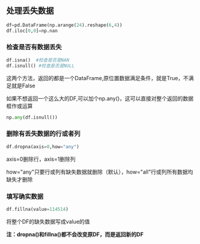 ## 处理丢失数据

```python
df=pd.DataFrame(np.arange(24).reshape(6,4))
df.iloc[0,0]=np.nan
```



### 检查是否有数据丢失

```python
df.isna()  #检查是否是NAN
df.isnull() #检查是否是NULL
```

这两个方法，返回的都是一个DataFrame,原位置数据满足条件，就是True，不满足就是False

如果不想返回一个这么大的DF,可以加个np.any()，这可以直接对整个返回的数据框作或运算

```python
np.any(df.isnull())
```



### 删除有丢失数据的行或者列

```python
df.dropna(axis=0,how="any")
```

axis=0删除行，axis=1删除列

how="any"只要行或列有缺失数据就删除（默认），how="all"行或列所有数据均缺失才删除



### 填写确实数据

```python
df.fillna(value=114514)
```

将整个DF的缺失数据写成value的值



**注：dropna()和fillna()都不会改变原DF，而是返回新的DF**